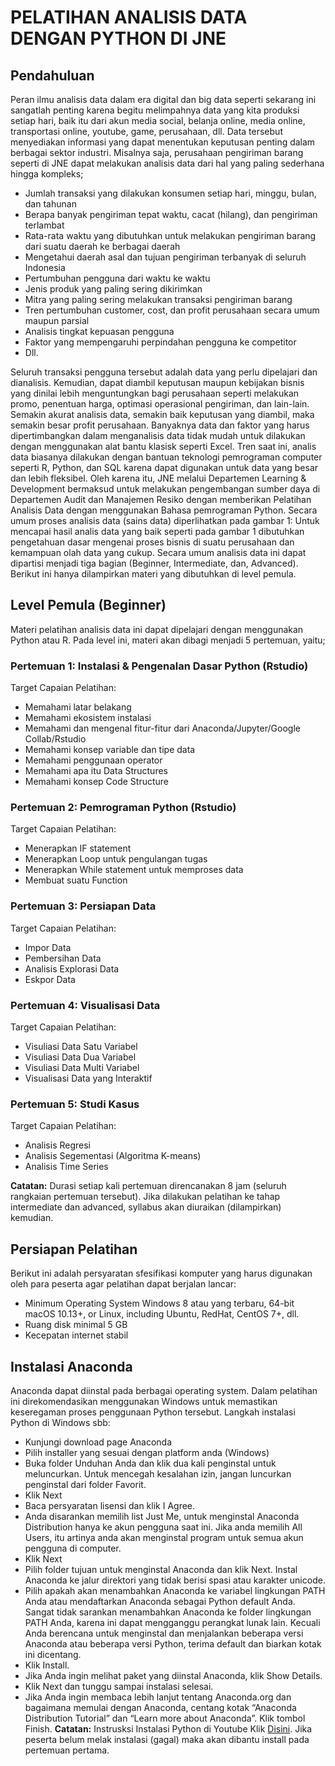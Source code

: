 # PELATIHAN ANALISIS DATA DENGAN PYTHON DI JNE 

## Pendahuluan

Peran ilmu analisis data dalam era digital dan big data seperti sekarang ini sangatlah penting karena begitu melimpahnya data yang kita produksi setiap hari, baik itu dari akun media social, belanja online, media online, transportasi online, youtube, game, perusahaan, dll. Data tersebut menyediakan informasi yang dapat menentukan keputusan penting dalam berbagai sektor industri. Misalnya saja, perusahaan pengiriman barang seperti di JNE dapat melakukan analisis data dari hal yang paling sederhana hingga kompleks; 

*	Jumlah transaksi yang dilakukan konsumen setiap hari, minggu, bulan, dan tahunan
*	Berapa banyak pengiriman tepat waktu, cacat (hilang), dan pengiriman terlambat
*	Rata-rata waktu yang dibutuhkan untuk melakukan pengiriman barang dari suatu daerah ke berbagai daerah
*	Mengetahui daerah asal dan tujuan pengiriman terbanyak di seluruh Indonesia
* Pertumbuhan pengguna dari waktu ke waktu
*	Jenis produk yang paling sering dikirimkan
*	Mitra yang paling sering melakukan transaksi pengiriman barang
*	Tren pertumbuhan customer, cost, dan profit perusahaan secara umum maupun parsial
*	Analisis tingkat kepuasan pengguna
*	Faktor yang mempengaruhi perpindahan pengguna ke competitor
*	Dll.

Seluruh transaksi pengguna tersebut adalah data yang perlu dipelajari dan dianalisis. Kemudian, dapat diambil keputusan maupun kebijakan bisnis yang dinilai lebih menguntungkan bagi perusahaan seperti melakukan promo, penentuan harga, optimasi operasional pengiriman, dan lain-lain. Semakin akurat analisis data, semakin baik keputusan yang diambil, maka semakin besar profit perusahaan. Banyaknya data dan faktor yang harus dipertimbangkan dalam menganalisis data tidak mudah untuk dilakukan dengan menggunakan alat bantu klasisk seperti Excel. Tren saat ini, analis data biasanya dilakukan dengan bantuan teknologi pemrograman computer seperti R, Python, dan SQL karena dapat digunakan untuk data yang besar dan lebih fleksibel. Oleh karena itu, JNE melalui Departemen Learning & Development bermaksud untuk melakukan pengembangan sumber daya di Departemen Audit dan Manajemen Resiko dengan memberikan Pelatihan Analisis Data dengan menggunakan Bahasa pemrograman Python. Secara umum proses analisis data (sains data) diperlihatkan pada gambar 1:
Untuk mencapai hasil analis data yang baik seperti pada gambar 1 dibutuhkan pengetahuan dasar mengenai proses bisnis di suatu perusahaan dan kemampuan olah data yang cukup. Secara umum analisis data ini dapat dipartisi menjadi tiga bagian (Beginner, Intermediate, dan, Advanced).  Berikut ini hanya dilampirkan materi yang dibutuhkan di level pemula.

## Level Pemula (Beginner)

Materi pelatihan analisis data ini dapat dipelajari dengan menggunakan Python atau R. Pada level ini, materi akan dibagi menjadi 5 pertemuan, yaitu;

### Pertemuan 1: Instalasi & Pengenalan Dasar Python (Rstudio)

Target Capaian Pelatihan:
*	Memahami latar belakang 
*	Memahami ekosistem instalasi 
*	Memahami dan mengenal fitur-fitur dari Anaconda/Jupyter/Google Collab/Rstudio
*	Memahami konsep variable dan tipe data 
*	Memahami penggunaan operator 
*	Memahami apa itu Data Structures 
*	Memahami konsep Code Structure

### Pertemuan 2: Pemrograman Python (Rstudio)

Target Capaian Pelatihan:
*	Menerapkan IF statement
*	Menerapkan Loop untuk pengulangan tugas
*	Menerapkan While statement untuk memproses data
*	Membuat suatu Function 

### Pertemuan 3: Persiapan Data 

Target Capaian Pelatihan:
*	Impor Data
*	Pembersihan Data
*	Analisis Explorasi Data
*	Eskpor Data

### Pertemuan 4: Visualisasi Data 

Target Capaian Pelatihan:
*	Visuliasi Data Satu Variabel
*	Visuliasi Data Dua Variabel
*	Visuliasi Data Multi Variabel
*	Visualisasi Data yang Interaktif 

### Pertemuan 5: Studi Kasus 

Target Capaian Pelatihan:
*	Analisis Regresi
*	Analisis Segementasi (Algoritma K-means)
*	Analisis Time Series  

**Catatan:** Durasi setiap kali pertemuan direncanakan 8 jam (seluruh rangkaian pertemuan tersebut).  Jika dilakukan pelatihan ke tahap intermediate dan advanced, syllabus akan diuraikan (dilampirkan) kemudian.

## Persiapan Pelatihan
Berikut ini adalah persyaratan sfesifikasi komputer yang harus digunakan oleh para peserta agar pelatihan dapat berjalan lancar:
*	Minimum Operating System Windows 8 atau yang terbaru, 64-bit macOS 10.13+, or Linux, including Ubuntu, RedHat, CentOS 7+, dll. 
*	Ruang disk minimal 5 GB
*	Kecepatan internet stabil

## Instalasi Anaconda

Anaconda dapat diinstal pada berbagai operating system. Dalam pelatihan ini direkomendasikan menggunakan Windows untuk memastikan keseregaman proses penggunaan Python tersebut. Langkah instalasi Python di Windows sbb:
*	Kunjungi download page Anaconda
*	Pilih installer yang sesuai dengan platform anda (Windows)
*	Buka folder Unduhan Anda dan klik dua kali penginstal untuk meluncurkan. Untuk mencegah kesalahan izin, jangan luncurkan penginstal dari folder Favorit.
*	Klik Next
*	Baca persyaratan lisensi dan klik I Agree.
*	Anda disarankan memilih list Just Me, untuk menginstal Anaconda Distribution hanya ke akun pengguna saat ini. Jika anda memilih All Users, itu artinya anda akan menginstal program untuk semua akun pengguna di computer.
*	Klik Next
*	Pilih folder tujuan untuk menginstal Anaconda dan klik Next. Instal Anaconda ke jalur direktori yang tidak berisi spasi atau karakter unicode.
*	Pilih apakah akan menambahkan Anaconda ke variabel lingkungan PATH Anda atau mendaftarkan Anaconda sebagai Python default Anda. Sangat  tidak sarankan menambahkan Anaconda ke folder lingkungan PATH Anda, karena ini dapat mengganggu perangkat lunak lain. Kecuali Anda berencana untuk menginstal dan menjalankan beberapa versi Anaconda atau beberapa versi Python, terima default dan biarkan kotak ini dicentang. 
*	Klik Install. 
*	Jika Anda ingin melihat paket yang diinstal Anaconda, klik Show Details.
*	Klik Next dan tunggu sampai instalasi selesai. 
*	Jika Anda ingin membaca lebih lanjut tentang Anaconda.org dan bagaimana memulai dengan Anaconda, centang kotak “Anaconda Distribution Tutorial” dan “Learn more about Anaconda”. Klik tombol Finish.
**Catatan:** Instrusksi Instalasi Python di Youtube Klik [Disini](https://www.youtube.com/watch?v=qs43taEzepc&ab_channel=AutoDidak). Jika peserta belum melak instalasi (gagal) maka akan dibantu install pada pertemuan pertama.

